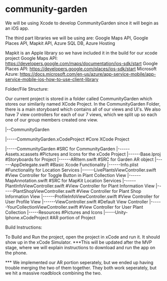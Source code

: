 # community-garden
We will be using Xcode to develop CommunityGarden since it will begin as an iOS app. 

The third part libraries we will be using are: Google Maps API, Google Places API, Mapkit API, Azure SQL DB, Azure Hosting


Mapkit is an Apple library so we have included it in the build for our xcode project
Google Maps API: https://developers.google.com/maps/documentation/ios-sdk/start
Google Places API: https://developers.google.com/places/ios-sdk/start
Microsoft Azure: https://docs.microsoft.com/en-us/azure/app-service-mobile/app-service-mobile-ios-how-to-use-client-library


Folder/File Structure:

Our current project is stored in a folder called CommunityGarden which stores our similarily named XCode Project. In the CommunityGarden Folder, there is a main storyboard which contains all of our views and UI's. We also have 7 view controllers for each of our 7 views, which we split up so each one of our group members created one view. 

|--CommunityGarden

   |-----CommunityGarden.xCodeProject                             #Core XCode Project
   
   |-----CommunityGarden                                          #SRC for CommunityGarden
         |------Assets.xcassets                                   #Pictures and Icons for the xCode Project
         |------Base.lproj                                        #Storyboards for Project
         |------ARItem.swift                                      #SRC for Garden AR object
         |------AppDelegate.swift                                 #Basic Xcode Functionality
         |------Info.plist                                        #Functionality for Location Services
         |------LivePlantsViewController.swift                    #View Controller for Toggle Button in Plant Collection View
         |------MapAnnotation.swift                               #SRC for MapKit Location Services
         |------PlantInfoViewController.swift                     #View Controller for Plant Information View
         |------PlantShopViewController.swift                     #View Controller for Plant Shop Information View 
         |------ProfileInfoViewController.swift                   #View Controller for User Profile View
         |------ViewController.swift                              #Default View Controller
         |------YourCollectionViewController.swift                #View Controller for User Plant Collection
   |-----Resources                                                #Pictures and Icons
   |-----Unity-Iphone.xCodeProject                                #AR portion of Project

Build Instructions:

To Build and Run the project, open the project in xCode and run it. It should show up in the xCode Simulator. 
  ***This will be updated after the MVP stage, where we will explain instructions to download and run the app on the phone. 


*** We implemented our AR portion seperately, but we ended up having trouble merging the two of them together. They both work seperately, but we hit a massive roadblock combining the two. 
